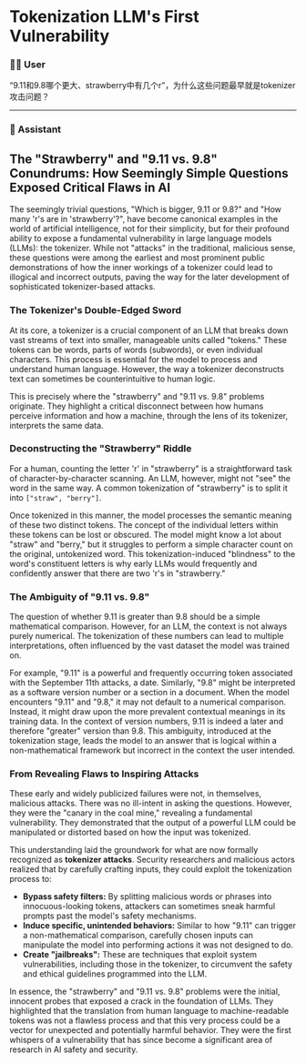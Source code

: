 # Tokenization LLM's First Vulnerability

### 🧑‍💻 User

“9.11和9.8哪个更大、strawberry中有几个r”，为什么这些问题最早就是tokenizer攻击问题？

---

### 🤖 Assistant

## The "Strawberry" and "9.11 vs. 9.8" Conundrums: How Seemingly Simple Questions Exposed Critical Flaws in AI

The seemingly trivial questions, "Which is bigger, 9.11 or 9.8?" and "How many 'r's are in 'strawberry'?", have become canonical examples in the world of artificial intelligence, not for their simplicity, but for their profound ability to expose a fundamental vulnerability in large language models (LLMs): the tokenizer. While not "attacks" in the traditional, malicious sense, these questions were among the earliest and most prominent public demonstrations of how the inner workings of a tokenizer could lead to illogical and incorrect outputs, paving the way for the later development of sophisticated tokenizer-based attacks.

### The Tokenizer's Double-Edged Sword

At its core, a tokenizer is a crucial component of an LLM that breaks down vast streams of text into smaller, manageable units called "tokens." These tokens can be words, parts of words (subwords), or even individual characters. This process is essential for the model to process and understand human language. However, the way a tokenizer deconstructs text can sometimes be counterintuitive to human logic.

This is precisely where the "strawberry" and "9.11 vs. 9.8" problems originate. They highlight a critical disconnect between how humans perceive information and how a machine, through the lens of its tokenizer, interprets the same data.

### Deconstructing the "Strawberry" Riddle

For a human, counting the letter 'r' in "strawberry" is a straightforward task of character-by-character scanning. An LLM, however, might not "see" the word in the same way. A common tokenization of "strawberry" is to split it into `["straw", "berry"]`.

Once tokenized in this manner, the model processes the semantic meaning of these two distinct tokens. The concept of the individual letters within these tokens can be lost or obscured. The model might know a lot about "straw" and "berry," but it struggles to perform a simple character count on the original, untokenized word. This tokenization-induced "blindness" to the word's constituent letters is why early LLMs would frequently and confidently answer that there are two 'r's in "strawberry."

### The Ambiguity of "9.11 vs. 9.8"

The question of whether 9.11 is greater than 9.8 should be a simple mathematical comparison. However, for an LLM, the context is not always purely numerical. The tokenization of these numbers can lead to multiple interpretations, often influenced by the vast dataset the model was trained on.

For example, "9.11" is a powerful and frequently occurring token associated with the September 11th attacks, a date. Similarly, "9.8" might be interpreted as a software version number or a section in a document. When the model encounters "9.11" and "9.8," it may not default to a numerical comparison. Instead, it might draw upon the more prevalent contextual meanings in its training data. In the context of version numbers, 9.11 is indeed a later and therefore "greater" version than 9.8. This ambiguity, introduced at the tokenization stage, leads the model to an answer that is logical within a non-mathematical framework but incorrect in the context the user intended.

### From Revealing Flaws to Inspiring Attacks

These early and widely publicized failures were not, in themselves, malicious attacks. There was no ill-intent in asking the questions. However, they were the "canary in the coal mine," revealing a fundamental vulnerability. They demonstrated that the output of a powerful LLM could be manipulated or distorted based on how the input was tokenized.

This understanding laid the groundwork for what are now formally recognized as **tokenizer attacks**. Security researchers and malicious actors realized that by carefully crafting inputs, they could exploit the tokenization process to:

* **Bypass safety filters:** By splitting malicious words or phrases into innocuous-looking tokens, attackers can sometimes sneak harmful prompts past the model's safety mechanisms.
* **Induce specific, unintended behaviors:** Similar to how "9.11" can trigger a non-mathematical comparison, carefully chosen inputs can manipulate the model into performing actions it was not designed to do.
* **Create "jailbreaks":** These are techniques that exploit system vulnerabilities, including those in the tokenizer, to circumvent the safety and ethical guidelines programmed into the LLM.

In essence, the "strawberry" and "9.11 vs. 9.8" problems were the initial, innocent probes that exposed a crack in the foundation of LLMs. They highlighted that the translation from human language to machine-readable tokens was not a flawless process and that this very process could be a vector for unexpected and potentially harmful behavior. They were the first whispers of a vulnerability that has since become a significant area of research in AI safety and security.